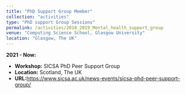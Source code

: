 ```yaml
---
title: "PhD Support Group Member"
collection: "activities"
type: "PhD support Group Sessions"
permalink: /activities/2018_2019_Mental_health_support_group
venue: "Computing Science School, Glasgow University"
location: "Glasgow, The UK"
---
```

<b>2021 - Now: </b>
* <b>Workshop:</b> SICSA PhD Peer Support Group
* <b>Location:</b> Scotland, The UK
* <b>URL:</b>https://www.sicsa.ac.uk/news-events/sicsa-phd-peer-support-group/

